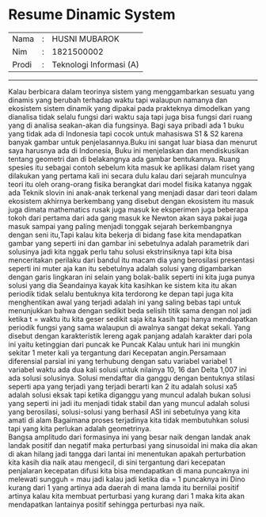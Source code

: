 <h1>Resume Dinamic System</h1>
<table border="0">
<tr>
<td>Nama</td> <td>:</td> <td>HUSNI MUBAROK           </td>
</tr>
<tr>
<td>Nim</td> <td>:</td> <td>1821500002               </td>
</tr>
<tr>
<td>Prodi</td> <td>:</td> <td>Teknologi Informasi (A)</td>
</tr>
</table>

<hr>  Kalau berbicara dalam teorinya sistem yang menggambarkan sesuatu yang dinamis yang berubah terhadap waktu tapi walaupun namanya dan ekosistem sistem dinamik yang dipakai pada prakteknya dimodelkan yang dianalisa tidak selalu fungsi dari waktu saja tapi juga bisa fungsi dari ruang yang di analisa seakan-akan dia fungsinya. Bagi saya pribadi ada 1 buku yang tidak ada di Indonesia tapi cocok untuk mahasiswa S1 & S2 karena banyak gambar untuk penjelasannya.Buku ini sangat luar biasa dan menurut saya harusnya ada di Indonesia, Buku ini menjelaskan dan mendiskusikan tentang geometri dan di belakangnya ada gambar bentukannya. Ruang spesies itu sebagai contoh sebelum kita masuk ke aplikasi dalam riset yang dilakukan yang pertama kali ini secara dulu kalau dari sejarah munculnya teori itu oleh orang-orang fisika berangkat dari model fisika katanya nggak ada Teknik slovin ini anak-anak terkenal yang menjadi dasar dari teori dalam ekosistem akhirnya berkembang yang disebut dengan ekosistem itu masuk juga dimata mathematics rusak juga masuk ke eksperimen juga beberapa tokoh dari pertama dari ada gang masuk ke Newton akan saya pakai juga masuk sampai yang paling menjadi tonggak sejarah berkembangnya dengan seni itu,Tapi kalau kita bekerja di bidang fase kita mendapatkan gambar yang seperti ini dan gambar ini sebetulnya adalah parametrik dari solusinya jadi kita nggak perlu tahu solusi ekstrinsiknya tapi kita bisa menceritakan perilaku dari bandul itu macam dia yang berosilasi presentasi seperti ini muter aja kan itu sebetulnya adalah solusi yang digambarkan dengan garis lingkaran ini selain yang bolak-balik seperti ini kita juga punya solusi yang dia Seandainya kayak kita kasihkan ke sistem kita itu akan periodik tidak selalu bentuknya kita terdorong ke depan tapi juga kita menghentikan awal yang terjadi adalah ini yang saling bebas tapi untuk menunjukkan bahwa dengan sedikit beda selisih titik sama dengan nol jadi ketika t = waktu itu kita geser sedikit saja kita kasih tapi hanya mendapatkan periodik fungsi yang sama walaupun di awalnya sangat dekat sekali. Yang disebut dengan karakteristik lereng agak panjang adalah karakter dari pola ini yaitu ketinggian dari puncak ke Puncak Kalau untuk hari ini mungkin sekitar 1 meter kali ya tergantung dari Kecepatan angin.Persamaan diferensial parsial ini yang terhubung dengan satu variabel variabel 1 variabel waktu ada dua kali solusi untuk nilainya 10, 16 dan Delta 1,007 ini ada solusi solusinya. Solusi mendaftar dia ganggu dengan bentuknya stilasi seperti apa yang terjadi yang terjadi berarti kan 2 itu adalah solusi xa5 adalah solusi eksak tapi ketika diganggu yang muncul adalah bukan solusi yang seperti ini jadi itu menjadi tidak stabil dan yang muncul adalah solusi yang berosilasi, solusi-solusi yang berhasil ASI ini sebetulnya yang kita amati di alam Bagaimana proses terjadinya kita tidak membutuhkan solusi tapi yang kita perlukan adalah geometrinya.<br>
Bangsa amplitudo dari formasinya ini yang besar naik dengan landak anak landak positif dan negatif maka perturbasi yang sinusoidal ini maka dia akan di akan hilang jadi tangga dari lantai ini menentukan apakah perturbation kita kasih dia naik atau mengecil, di sini tergantung dari kecepatan penjalaran kecepatan difusi kita bisa mendapatkan di mana puncaknya ini melewati sungguh = mau jadi kalau jadi ketika dia = 1 puncaknya ini Dino kurang dari 1 yang artinya ada daerah di mana lamda itu bernilai positif artinya kalau kita membuat perturbasi yang kurang dari 1 maka kita akan mendapatkan lantainya positif sehingga perturbasi nya naik. 

</hr> 

